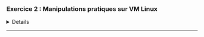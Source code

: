 
### Exercice 2 : Manipulations pratiques sur VM Linux 

<details>

## Partie 1 : Gestion des utilisateurs
**Q.2.1.1 Sur le serveur, créer un compte pour ton usage personnel**  :

pour la ceation d'un compte personel on utilse la commande 
**usseradd wilder2**
et pour vérifier que le compte est bien été créer on tap

**id wilder2**

![Image](https://github.com/user-attachments/assets/9879f6e5-d1fa-49e2-9b69-2ef6ad4e622a)


**Q.2.1.2 Quelles préconisations proposes-tu concernant ce compte ?**

   * Configurer un mot de passe fort et le  changer régulièrement le mot de passe pour renforcer la sécurité
   * Accorder les privilèges sudo si tu as besoin d'exécuter des commandes
     
## Partie 2 : Configuration de SSH

**Q.2.2.1 :** Pour désactiver l'accès à distance de l'utilisateur root, modifie le fichier de configuration SSH ( nano /etc/ssh/sshd_config) et ajoute ou modifie la ligne suivante **Permit login no**

![Image](https://github.com/user-attachments/assets/1c1365b8-671a-418b-983a-962fcf2aa77a)

**Q.2.2.2 :**
Pour autoriser l'accès à distance uniquement à ton compte personnel, ajoute cette ligne dans le même fichier :

![Image](https://github.com/user-attachments/assets/b37c9798-aedc-460b-8c10-885e12ff9f04)

**Q.2.2.3 Mettre en place une authentification par clé valide et désactiver l'authentification par mot de passe**
on'a juste a **ecrire pubkeyAuthentication yes** 
![Image](https://github.com/user-attachments/assets/808d57cb-05a7-49ed-b72e-71ef5ad694ed)

redémarrer le service SSH après avoir apporté ces modifications avec **sudo systemctl restart sshd**

## Partie 3 : Analyse du stockage



**Q.2.3.1 Pour lister les systèmes de fichiers actuellement montés**
on tap la commande **df -h**
![Image](https://github.com/user-attachments/assets/6bced1b4-21a5-4e03-a388-e99b8732a1fc)

**Q.2.3.2 Quel type de système de stockage ils utilisent ?** 

d'apés la  commande **df -h** le systeme de stockage est LVM 



**Q.2.3.3:  Ajouter un nouveau disque de 8,00 Gio au serveur et réparer le volume RAID**

j'ai utilser les commandes : 

<br>    **fdisk /dev/sdb1**
<br>    **sudo mdadm --manage /dev/md0 --add /dev/sdb1**

**LSBLK**

![Image](https://github.com/user-attachments/assets/9699dec6-5dfd-493f-9be1-79b546440131)

**Q.2.3.4 Ajouter un nouveau volume logique LVM de 2 Gio**

![Image](https://github.com/user-attachments/assets/579415ef-36a9-47d9-ad1d-da01abf4d6ef)

**Q.2.3.5 Combien d'espace disponible reste-t-il dans le groupe de volume ? :**
il reste 6 Gib 
![Image](https://github.com/user-attachments/assets/21d0a34a-6fa1-467a-8ebc-75aaf01d0227)



## Partie 4 : Sauvegardes

**bareos-dir**  :Son rôle est de gérer le stockage et de planifier les tâches de sauvegarde. Il détermine quoi sauvegarder, comment le faire et à quel moment.

**bareos-sd** : Il reçoit les données de sauvegarde et les écrit sur les périphériques de stockage (disques, bandes, etc.). Il gère également les volumes de stockage et assure la rotation et le recyclage des anciens volumes.

**bareos-fd** : c'est le client et il  est installé sur les machines à sauvegarder et attend les instructions du bareos-dir . Il lit les fichiers et répertoires spécifiés et les envoie au Storage Daemon pour stockage. 

















</details>
<HR>
